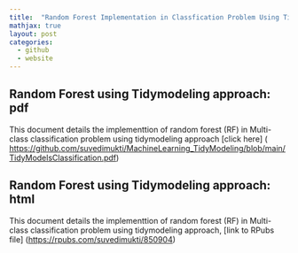 ```yaml
---
title:  "Random Forest Implementation in Classfication Problem Using Tidymodeling Approach"
mathjax: true
layout: post
categories:
  - github
  - website
---
```


## Random Forest using Tidymodeling approach: pdf

This document details the implementtion of random forest (RF) in Multi-class classification problem using tidymodeling approach [click here] (
https://github.com/suvedimukti/MachineLearning_TidyModeling/blob/main/TidyModelsClassification.pdf)


## Random Forest using Tidymodeling approach: html

This document details the implementtion of random forest (RF) in Multi-class classification problem using tidymodeling approach, [link to RPubs file] (https://rpubs.com/suvedimukti/850904)
